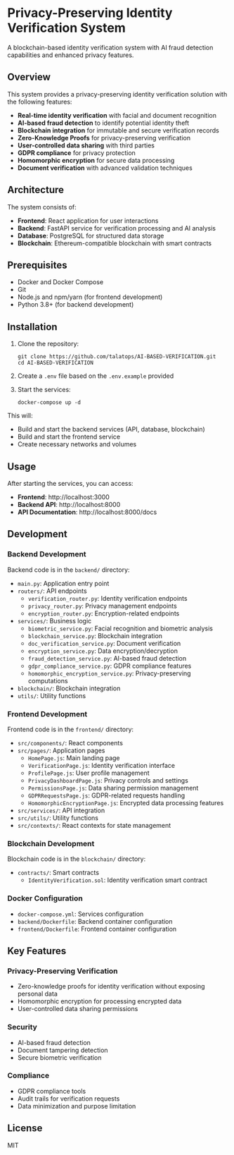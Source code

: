 # Privacy-Preserving Identity Verification System

A blockchain-based identity verification system with AI fraud detection capabilities and enhanced privacy features.

## Overview

This system provides a privacy-preserving identity verification solution with the following features:

- **Real-time identity verification** with facial and document recognition
- **AI-based fraud detection** to identify potential identity theft
- **Blockchain integration** for immutable and secure verification records
- **Zero-Knowledge Proofs** for privacy-preserving verification
- **User-controlled data sharing** with third parties
- **GDPR compliance** for privacy protection
- **Homomorphic encryption** for secure data processing
- **Document verification** with advanced validation techniques

## Architecture

The system consists of:

- **Frontend**: React application for user interactions
- **Backend**: FastAPI service for verification processing and AI analysis
- **Database**: PostgreSQL for structured data storage
- **Blockchain**: Ethereum-compatible blockchain with smart contracts

## Prerequisites

- Docker and Docker Compose
- Git
- Node.js and npm/yarn (for frontend development)
- Python 3.8+ (for backend development)

## Installation

1. Clone the repository:
   ```
   git clone https://github.com/talatops/AI-BASED-VERIFICATION.git
   cd AI-BASED-VERIFICATION
   ```

2. Create a `.env` file based on the `.env.example` provided

3. Start the services:
   ```
   docker-compose up -d
   ```

This will:
- Build and start the backend services (API, database, blockchain)
- Build and start the frontend service
- Create necessary networks and volumes

## Usage

After starting the services, you can access:

- **Frontend**: http://localhost:3000
- **Backend API**: http://localhost:8000
- **API Documentation**: http://localhost:8000/docs

## Development

### Backend Development

Backend code is in the `backend/` directory:

- `main.py`: Application entry point
- `routers/`: API endpoints
  - `verification_router.py`: Identity verification endpoints
  - `privacy_router.py`: Privacy management endpoints
  - `encryption_router.py`: Encryption-related endpoints
- `services/`: Business logic
  - `biometric_service.py`: Facial recognition and biometric analysis
  - `blockchain_service.py`: Blockchain integration
  - `doc_verification_service.py`: Document verification
  - `encryption_service.py`: Data encryption/decryption
  - `fraud_detection_service.py`: AI-based fraud detection
  - `gdpr_compliance_service.py`: GDPR compliance features
  - `homomorphic_encryption_service.py`: Privacy-preserving computations
- `blockchain/`: Blockchain integration
- `utils/`: Utility functions

### Frontend Development

Frontend code is in the `frontend/` directory:

- `src/components/`: React components
- `src/pages/`: Application pages
  - `HomePage.js`: Main landing page
  - `VerificationPage.js`: Identity verification interface
  - `ProfilePage.js`: User profile management
  - `PrivacyDashboardPage.js`: Privacy controls and settings
  - `PermissionsPage.js`: Data sharing permission management
  - `GDPRRequestsPage.js`: GDPR-related requests handling
  - `HomomorphicEncryptionPage.js`: Encrypted data processing features
- `src/services/`: API integration
- `src/utils/`: Utility functions
- `src/contexts/`: React contexts for state management

### Blockchain Development

Blockchain code is in the `blockchain/` directory:

- `contracts/`: Smart contracts
  - `IdentityVerification.sol`: Identity verification smart contract

### Docker Configuration

- `docker-compose.yml`: Services configuration
- `backend/Dockerfile`: Backend container configuration
- `frontend/Dockerfile`: Frontend container configuration

## Key Features

### Privacy-Preserving Verification
- Zero-knowledge proofs for identity verification without exposing personal data
- Homomorphic encryption for processing encrypted data
- User-controlled data sharing permissions

### Security
- AI-based fraud detection
- Document tampering detection
- Secure biometric verification

### Compliance
- GDPR compliance tools
- Audit trails for verification requests
- Data minimization and purpose limitation

## License

MIT 